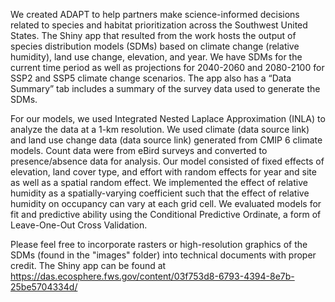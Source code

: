 We created ADAPT to help partners make science-informed decisions related to species and habitat prioritization across the Southwest United States. The Shiny app that resulted from the work hosts the output of species distribution models (SDMs) based on climate change (relative humidity), land use change, elevation, and year. We have SDMs for the current time period as well as projections for 2040-2060 and 2080-2100 for SSP2 and SSP5 climate change scenarios. The app also has a “Data Summary” tab includes a summary of the survey data used to generate the SDMs.

For our models, we used Integrated Nested Laplace Approximation (INLA) to analyze the data at a 1-km resolution. We used climate (data source link) and land use change data (data source link) generated from CMIP 6 climate models. Count data were from eBird surveys and converted to presence/absence data for analysis. Our model consisted of fixed effects of elevation, land cover type, and effort with random effects for year and site as well as a spatial random effect. We implemented the effect of relative humidity as a spatially-varying coefficient such that the effect of relative humidity on occupancy can vary at each grid cell. We evaluated models for fit and predictive ability using the Conditional Predictive Ordinate, a form of Leave-One-Out Cross Validation.

Please feel free to incorporate rasters or high-resolution graphics of the SDMs (found in the "images" folder) into technical documents with proper credit. The Shiny app can be found at https://das.ecosphere.fws.gov/content/03f753d8-6793-4394-8e7b-25be5704334d/
